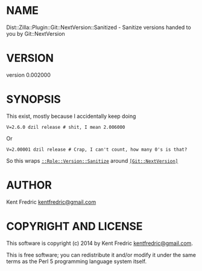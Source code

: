 # NAME

Dist::Zilla::Plugin::Git::NextVersion::Sanitized - Sanitize versions handed to you by Git::NextVersion

# VERSION

version 0.002000

# SYNOPSIS

This exist, mostly because I accidentally keep doing

    V=2.6.0 dzil release # shit, I mean 2.006000

Or

    V=2.00001 dzil release # Crap, I can't count, how many 0's is that?

So this wraps [`::Role::Version::Sanitize`](https://metacpan.org/pod/Dist::Zilla::Role::Version::Sanitize) around
[`[Git::NextVersion]`](https://metacpan.org/pod/Dist::Zilla::Plugin::Git::NextVersion)

# AUTHOR

Kent Fredric <kentfredric@gmail.com>

# COPYRIGHT AND LICENSE

This software is copyright (c) 2014 by Kent Fredric <kentfredric@gmail.com>.

This is free software; you can redistribute it and/or modify it under
the same terms as the Perl 5 programming language system itself.
